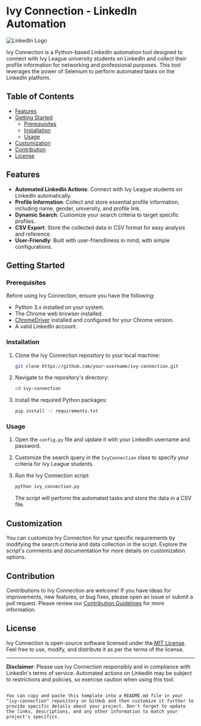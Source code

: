 # Ivy Connection - LinkedIn Automation

![LinkedIn Logo](https://brand.linkedin.com/content/dam/brand/site/img/logo/logo-tm.png)

Ivy Connection is a Python-based LinkedIn automation tool designed to connect with Ivy League university students on LinkedIn and collect their profile information for networking and professional purposes. This tool leverages the power of Selenium to perform automated tasks on the LinkedIn platform.

## Table of Contents

- [Features](#features)
- [Getting Started](#getting-started)
  - [Prerequisites](#prerequisites)
  - [Installation](#installation)
  - [Usage](#usage)
- [Customization](#customization)
- [Contribution](#contribution)
- [License](#license)

## Features

- **Automated LinkedIn Actions**: Connect with Ivy League students on LinkedIn automatically.
- **Profile Information**: Collect and store essential profile information, including name, gender, university, and profile link.
- **Dynamic Search**: Customize your search criteria to target specific profiles.
- **CSV Export**: Store the collected data in CSV format for easy analysis and reference.
- **User-Friendly**: Built with user-friendliness in mind, with simple configurations.

## Getting Started

### Prerequisites

Before using Ivy Connection, ensure you have the following:

- Python 3.x installed on your system.
- The Chrome web browser installed.
- [ChromeDriver](https://sites.google.com/chromium.org/driver/) installed and configured for your Chrome version.
- A valid LinkedIn account.

### Installation

1. Clone the Ivy Connection repository to your local machine:

   ```bash
   git clone https://github.com/your-username/ivy-connection.git
   ```

2. Navigate to the repository's directory:

   ```bash
   cd ivy-connection
   ```

3. Install the required Python packages:

   ```bash
   pip install -r requirements.txt
   ```

### Usage

1. Open the `config.py` file and update it with your LinkedIn username and password.

2. Customize the search query in the `IvyConnection` class to specify your criteria for Ivy League students.

3. Run the Ivy Connection script:

   ```bash
   python ivy_connection.py
   ```

   The script will perform the automated tasks and store the data in a CSV file.

## Customization

You can customize Ivy Connection for your specific requirements by modifying the search criteria and data collection in the script. Explore the script's comments and documentation for more details on customization options.

## Contribution

Contributions to Ivy Connection are welcome! If you have ideas for improvements, new features, or bug fixes, please open an issue or submit a pull request. Please review our [Contribution Guidelines](CONTRIBUTING.md) for more information.

## License

Ivy Connection is open-source software licensed under the [MIT License](LICENSE). Feel free to use, modify, and distribute it as per the terms of the license.

---

**Disclaimer**: Please use Ivy Connection responsibly and in compliance with LinkedIn's terms of service. Automated actions on LinkedIn may be subject to restrictions and policies, so exercise caution when using this tool.
```

You can copy and paste this template into a README.md file in your "ivy-connection" repository on GitHub and then customize it further to provide specific details about your project. Don't forget to update the links, descriptions, and any other information to match your project's specifics.
